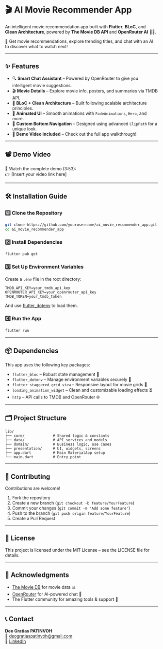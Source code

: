 # 🎬 AI Movie Recommender App

An intelligent movie recommendation app built with **Flutter**, **BLoC**, and **Clean Architecture**, powered by **The Movie DB API** and **OpenRouter AI** 🤖🍿.

🚀 Get movie recommendations, explore trending titles, and chat with an AI to discover what to watch next!

---

## ✨ Features

- 🔍 **Smart Chat Assistant** – Powered by OpenRouter to give you intelligent movie suggestions.
- 🎬 **Movie Details** – Explore movie info, posters, and summaries via TMDB API.
- 🧠 **BLoC + Clean Architecture** – Built following scalable architecture principles.
- 🎨 **Animated UI** – Smooth animations with `FadeAnimations`, `Hero`, and more.
- 🧭 **Custom Bottom Navigation** – Designed using advanced `ClipPath` for a unique look.
- 🎥 **Demo Video Included** – Check out the full app walkthrough!

---

## 📽️ Demo Video

🎥 Watch the complete demo (3:53):  
👉 [Insert your video link here]

---

## 🛠 Installation Guide

### 1️⃣ Clone the Repository

```bash
git clone https://github.com/yourusername/ai_movie_recommender_app.git
cd ai_movie_recommender_app
```

### 2️⃣ Install Dependencies

```bash
flutter pub get
```

### 3️⃣ Set Up Environment Variables

Create a `.env` file in the root directory:

```env
TMDB_API_KEY=your_tmdb_api_key
OPENROUTER_API_KEY=your_openrouter_api_key
TMDB_TOKEN=your_tmdb_token
```

And use [flutter_dotenv](https://pub.dev/packages/flutter_dotenv) to load them.

### 4️⃣ Run the App

```bash
flutter run
```

---

## 📦 Dependencies

This app uses the following key packages:

- `flutter_bloc` – Robust state management 🧩
- `flutter_dotenv` – Manage environment variables securely 🔐
- `flutter_staggered_grid_view` – Responsive layout for movie grids 🧱
- `loading_animation_widget` – Clean and customizable loading effects ⏳
- `http` – API calls to TMDB and OpenRouter 🌐

---

## 🗂️ Project Structure

```
lib/
├── core/             # Shared logic & constants
├── data/             # API services and models
├── domain/           # Business logic, use cases
├── presentation/     # UI, widgets, screens
├── app.dart          # Main MaterialApp setup
└── main.dart         # Entry point
```

---

## 🤝 Contributing

Contributions are welcome!

1. Fork the repository
2. Create a new branch (`git checkout -b feature/YourFeature`)
3. Commit your changes (`git commit -m 'Add some feature'`)
4. Push to the branch (`git push origin feature/YourFeature`)
5. Create a Pull Request

---

## 📝 License

This project is licensed under the MIT License – see the LICENSE file for details.

---

## 🙏 Acknowledgments

- [The Movie DB](https://www.themoviedb.org/) for movie data 📊
- [OpenRouter](https://openrouter.ai/) for AI-powered chat 💬
- The Flutter community for amazing tools & support 🧡

---

## 📞 Contact

**Deo Gratias PATINVOH**  
📧 deogratiaspatinvoh@gmail.com  
🔗 [LinkedIn](https://www.linkedin.com/in/deo-gratias-patinvoh-975554238/)
